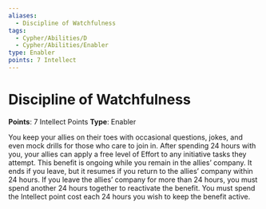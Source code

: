 ```yaml
---
aliases:
  - Discipline of Watchfulness
tags:
  - Cypher/Abilities/D
  - Cypher/Abilities/Enabler
type: Enabler
points: 7 Intellect
---
```


# Discipline of Watchfulness

**Points**: 7 Intellect Points
**Type**: Enabler

You keep your allies on their toes with occasional questions, jokes, and even mock drills for those who care to join in. After spending 24 hours with you, your allies can apply a free level of Effort to any initiative tasks they attempt. This benefit is ongoing while you remain in the allies’ company. It ends if you leave, but it resumes if you return to the allies’ company within 24 hours. If you leave the allies’ company for more than 24 hours, you must spend another 24 hours together to reactivate the benefit. You must spend the Intellect point cost each 24 hours you wish to keep the benefit active.
